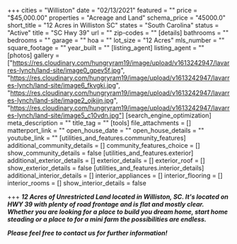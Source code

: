 +++
cities = "Williston"
date = "02/13/2021"
featured = ""
price = "$45,000.00"
properties = "Acreage and Land"
schema_price = "45000.0"
short_title = "12 Acres in Williston SC"
states = "South Carolina"
status = "Active"
title = "SC Hwy 39"
url = ""
zip-codes = ""
[details]
bathrooms = ""
bedrooms = ""
garage = ""
hoa = ""
lot_size = "12 Acres"
mls_number = ""
square_footage = ""
year_built = ""
[listing_agent]
listing_agent = ""
[photos]
gallery = ["https://res.cloudinary.com/hungryram19/image/upload/v1613242947/lavarres-lynch/land-site/image0_gpev5f.jpg", "https://res.cloudinary.com/hungryram19/image/upload/v1613242947/lavarres-lynch/land-site/image6_fkvgki.jpg", "https://res.cloudinary.com/hungryram19/image/upload/v1613242947/lavarres-lynch/land-site/image2_ojkjjn.jpg", "https://res.cloudinary.com/hungryram19/image/upload/v1613242947/lavarres-lynch/land-site/image5_c10vdn.jpg"]
[search_engine_optimization]
meta_description = ""
title_tag = ""
[tools]
file_attachments = []
matterport_link = ""
open_house_date = ""
open_house_details = ""
youtube_link = ""
[utilities_and_features.community_features]
additional_community_details = []
community_features_choice = []
show_community_details = false
[utilities_and_features.exterior]
additional_exterior_details = []
exterior_details = []
exterior_roof = []
show_exterior_details = false
[utilities_and_features.interior_details]
additional_interior_details = []
interior_appliances = []
interior_flooring = []
interior_rooms = []
show_interior_details = false

+++
**_12 Acres of Unrestricted Land located in Williston, SC. It's located on HWY 39 with plenty of road frontage and is flat and mostly clear. Whether you are looking for a place to build you dream home, start home steading or a place to for a mini farm the possibilities are endless._**

**_Please feel free to contact us for further information!_**
